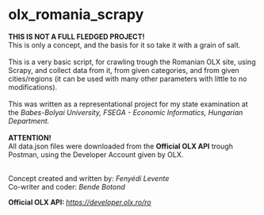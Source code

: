 # olx_romania_scrapy

<strong>THIS IS NOT A FULL FLEDGED PROJECT!</strong> <br/>
This is only a concept, and the basis for it so take it with a grain of salt.<br/><br/>
This is a very basic script, for crawling trough the Romanian OLX site, using Scrapy, and collect data from it, from given categories, and from given cities/regions (it can be used with many other parameters with little to no modifications).<br/><br/>
This was written as a representational project for my state examination at the <em>Babes-Bolyai University, FSEGA - Economic Informatics, Hungarian Department.</em><br/><br/>
<strong>ATTENTION!</strong> <BR>
All data.json files were downloaded from the <strong>Official OLX API</strong> trough Postman, using the Developer Account given by OLX.</strong><br/><br/>

Concept created and written by: <em>Fenyédi Levente</em><br>
Co-writer and coder: <em>Bende Botond</em>

<strong> Official OLX API: </strong> <em>https://developer.olx.ro/ro</em>
